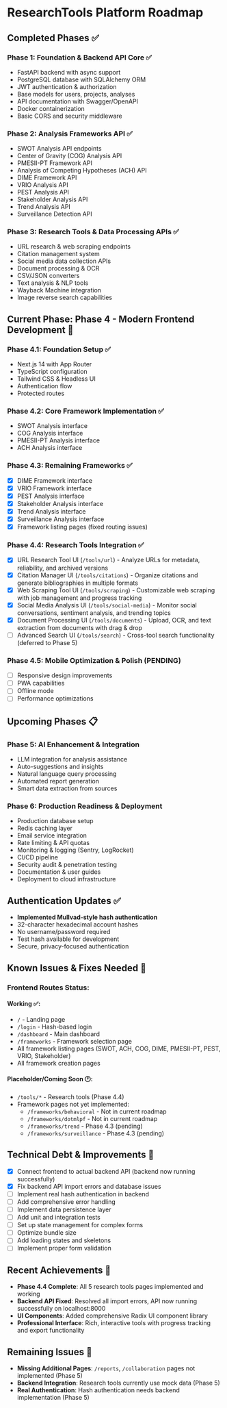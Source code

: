 # ResearchTools Platform Roadmap

## Completed Phases ✅

### Phase 1: Foundation & Backend API Core ✅
- FastAPI backend with async support
- PostgreSQL database with SQLAlchemy ORM
- JWT authentication & authorization
- Base models for users, projects, analyses
- API documentation with Swagger/OpenAPI
- Docker containerization
- Basic CORS and security middleware

### Phase 2: Analysis Frameworks API ✅
- SWOT Analysis API endpoints
- Center of Gravity (COG) Analysis API
- PMESII-PT Framework API
- Analysis of Competing Hypotheses (ACH) API
- DIME Framework API
- VRIO Analysis API
- PEST Analysis API
- Stakeholder Analysis API
- Trend Analysis API
- Surveillance Detection API

### Phase 3: Research Tools & Data Processing APIs ✅
- URL research & web scraping endpoints
- Citation management system
- Social media data collection APIs
- Document processing & OCR
- CSV/JSON converters
- Text analysis & NLP tools
- Wayback Machine integration
- Image reverse search capabilities

## Current Phase: Phase 4 - Modern Frontend Development 🚧

### Phase 4.1: Foundation Setup ✅
- Next.js 14 with App Router
- TypeScript configuration
- Tailwind CSS & Headless UI
- Authentication flow
- Protected routes

### Phase 4.2: Core Framework Implementation ✅
- SWOT Analysis interface
- COG Analysis interface
- PMESII-PT Analysis interface
- ACH Analysis interface

### Phase 4.3: Remaining Frameworks ✅
- [x] DIME Framework interface
- [x] VRIO Framework interface
- [x] PEST Analysis interface
- [x] Stakeholder Analysis interface
- [x] Trend Analysis interface
- [x] Surveillance Analysis interface
- [x] Framework listing pages (fixed routing issues)

### Phase 4.4: Research Tools Integration ✅
- [x] URL Research Tool UI (`/tools/url`) - Analyze URLs for metadata, reliability, and archived versions
- [x] Citation Manager UI (`/tools/citations`) - Organize citations and generate bibliographies in multiple formats
- [x] Web Scraping Tool UI (`/tools/scraping`) - Customizable web scraping with job management and progress tracking
- [x] Social Media Analysis UI (`/tools/social-media`) - Monitor social conversations, sentiment analysis, and trending topics
- [x] Document Processing UI (`/tools/documents`) - Upload, OCR, and text extraction from documents with drag & drop
- [ ] Advanced Search UI (`/tools/search`) - Cross-tool search functionality (deferred to Phase 5)

### Phase 4.5: Mobile Optimization & Polish (PENDING)
- [ ] Responsive design improvements
- [ ] PWA capabilities
- [ ] Offline mode
- [ ] Performance optimizations

## Upcoming Phases 📋

### Phase 5: AI Enhancement & Integration
- LLM integration for analysis assistance
- Auto-suggestions and insights
- Natural language query processing
- Automated report generation
- Smart data extraction from sources

### Phase 6: Production Readiness & Deployment
- Production database setup
- Redis caching layer
- Email service integration
- Rate limiting & API quotas
- Monitoring & logging (Sentry, LogRocket)
- CI/CD pipeline
- Security audit & penetration testing
- Documentation & user guides
- Deployment to cloud infrastructure

## Authentication Updates ✅
- **Implemented Mullvad-style hash authentication**
- 32-character hexadecimal account hashes
- No username/password required
- Test hash available for development
- Secure, privacy-focused authentication

## Known Issues & Fixes Needed 🔧

### Frontend Routes Status:
#### Working ✅:
- `/` - Landing page
- `/login` - Hash-based login
- `/dashboard` - Main dashboard
- `/frameworks` - Framework selection page
- All framework listing pages (SWOT, ACH, COG, DIME, PMESII-PT, PEST, VRIO, Stakeholder)
- All framework creation pages

#### Placeholder/Coming Soon 🕐:
- `/tools/*` - Research tools (Phase 4.4)
- Framework pages not yet implemented:
  - `/frameworks/behavioral` - Not in current roadmap
  - `/frameworks/dotmlpf` - Not in current roadmap
  - `/frameworks/trend` - Phase 4.3 (pending)
  - `/frameworks/surveillance` - Phase 4.3 (pending)

## Technical Debt & Improvements 📝
- [x] Connect frontend to actual backend API (backend now running successfully)
- [x] Fix backend API import errors and database issues
- [ ] Implement real hash authentication in backend
- [ ] Add comprehensive error handling
- [ ] Implement data persistence layer
- [ ] Add unit and integration tests
- [ ] Set up state management for complex forms
- [ ] Optimize bundle size
- [ ] Add loading states and skeletons
- [ ] Implement proper form validation

## Recent Achievements 🎉
- **Phase 4.4 Complete**: All 5 research tools pages implemented and working
- **Backend API Fixed**: Resolved all import errors, API now running successfully on localhost:8000
- **UI Components**: Added comprehensive Radix UI component library
- **Professional Interface**: Rich, interactive tools with progress tracking and export functionality

## Remaining Issues 🚨
- **Missing Additional Pages**: `/reports`, `/collaboration` pages not implemented (Phase 5)
- **Backend Integration**: Research tools currently use mock data (Phase 5)
- **Real Authentication**: Hash authentication needs backend implementation (Phase 5)
